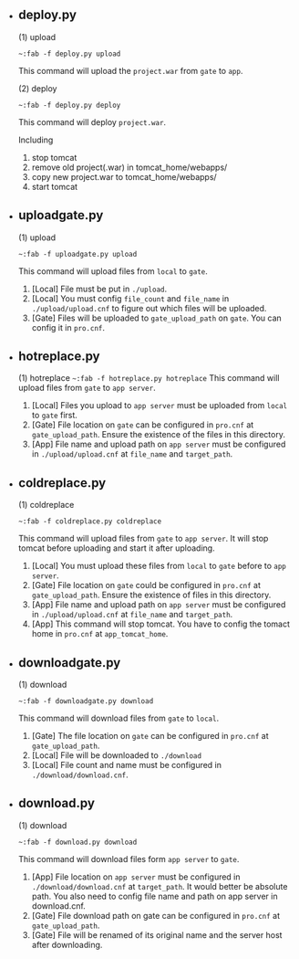 
+ ## deploy.py

	(1) upload

	```~:fab -f deploy.py upload```

	This command will upload the ```project.war``` from ```gate``` to ```app```.

	(2) deploy

	```~:fab -f deploy.py deploy```

	This command will deploy ```project.war```.

	Including
	1) stop tomcat
	2) remove old project(.war) in tomcat_home/webapps/
	3) copy new project.war to tomcat_home/webapps/
	4) start tomcat

+ ## uploadgate.py

	(1) upload

	```~:fab -f uploadgate.py upload```

	This command will upload files from ```local``` to ```gate```.
	1) [Local] File must be put in ```./upload```.
	2) [Local] You must config ```file_count``` and ```file_name``` in ```./upload/upload.cnf``` to figure out which files will be uploaded.
	3) [Gate] Files will be uploaded to ```gate_upload_path``` on ```gate```. You can config it in ```pro.cnf```.

+ ## hotreplace.py

	(1) hotreplace
	```~:fab -f hotreplace.py hotreplace```
	This command will upload files from ```gate``` to ```app server```.
	1) [Local] Files you upload to ```app server``` must be uploaded from ```local``` to ```gate``` first. 
	2) [Gate] File location on ```gate``` can be configured in ```pro.cnf``` at ```gate_upload_path```. Ensure the existence of the files in this directory.
	3) [App] File name and upload path on ```app server``` must be configured in ```./upload/upload.cnf``` at ```file_name``` and ```target_path```.

+ ## coldreplace.py

	(1) coldreplace

	```~:fab -f coldreplace.py coldreplace```

	This command will upload files from ```gate``` to ```app server```. It will stop tomcat before uploading and start it after uploading.
	1) [Local] You must upload these files from ```local``` to ```gate``` before to ```app server```.
	2) [Gate] File location on ```gate``` could be configured in ```pro.cnf``` at ```gate_upload_path```. Ensure the existence of files in this directory.
	3) [App] File name and upload path on ```app server```  must be configured in ```./upload/upload.cnf``` at ```file_name``` and ```target_path```.
	4) [App] This command will stop tomcat. You have to config the tomact home in ```pro.cnf``` at ```app_tomcat_home```.

+ ## downloadgate.py

	(1) download

	```~:fab -f downloadgate.py download```

	This command will download files from ```gate``` to ```local```.
	1) [Gate] The file location on ```gate``` can be configured in ```pro.cnf``` at ```gate_upload_path```.
	2) [Local] File will be downloaded to ```./download```
	3) [Local] File count and name must be configured in ```./download/download.cnf```.

+ ## download.py

	(1) download

	```~:fab -f download.py download```

	This command will download files form ```app server``` to ```gate```.
	1) [App] File location on ```app server``` must be configured in ```./download/download.cnf``` at ```target_path```. It would better be absolute path. You also need to config file name and path on app server in download.cnf.
	2) [Gate] File download path on gate can be configured in ```pro.cnf``` at ```gate_upload_path```.
	3) [Gate] File will be renamed of its original name and the server host  after downloading.